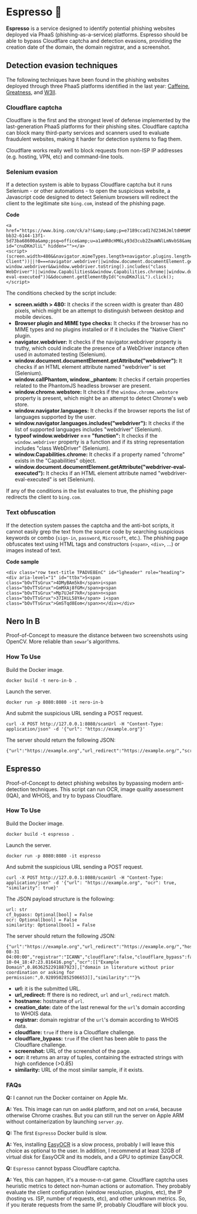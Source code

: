# Espresso 🤌

**Espresso** is a service designed to identify potential phishing websites deployed via PhaaS (phishing-as-a-service) platforms. Espresso should be able to bypass Cloudflare captcha and detection evasions, providing the creation date of the domain, the domain registrar, and a screenshot.

## Detection evasion techniques

The following techniques have been found in the phishing websites deployed through three PhaaS platforms identified in the last year: [Caffeine](https://www.mandiant.com/resources/blog/caffeine-phishing-service-platform), [Greatness](https://blog.talosintelligence.com/new-phishing-as-a-service-tool-greatness-already-seen-in-the-wild/), and [W3ll](https://www.group-ib.com/media-center/press-releases/w3ll-phishing-report/).

### Cloudflare captcha

Cloudflare is the first and the strongest level of defense implemented by the last-generation PhaaS platforms for their phishing sites. Cloudflare captcha can block many third-party services and scanners used to evaluate fraudulent websites, making it harder for detection systems to flag them. 

Cloudflare works really well to block requests from non-ISP IP addresses (e.g. hosting, VPN, etc) and command-line tools.

### Selenium evasion

If a detection system is able to bypass Cloudflare captcha but it runs Selenium - or other automations - to open the suspicious website, a Javascript code designed to detect Selenium browsers will redirect the client to the legitimate site `bing.com`, instead of the phishing page.

**Code**

```
<a href="https://www.bing.com/ck/a?!&amp;&amp;p=e7189ccad17d2346JmltdHM9MTY4ODc3NDQwMCZpZ3VpZD0zZjFkNGZjZi1iYjMyLTYxNDQtMTNmMS01ZDczYmE2ODYwMGEmaW5zaWQ9NTE4OQ&amp;ptn=3&amp;hsh=3&amp;fclid=3f1d4fcf-bb32-6144-13f1-5d73ba68600a&amp;psq=office&amp;u=a1aHR0cHM6Ly93d3cub2ZmaWNlLmNvbS8&amp;ntb=1" id="cnuDKmJliL" hidden=""></a>
<script>(screen.width>480&&navigator.mimeTypes.length+navigator.plugins.length===0||Array.from(navigator.plugins).some(e=>e.name.includes("Native Client"))||!0===navigator.webdriver||window.document.documentElement.getAttribute("webdriver")||window.callPhantom||window._phantom||window.chrome&&window.chrome.webstore||window.navigator.languages&&window.navigator.languages.includes("webdriver")||"function"==typeof window.webdriver&&window.webdriver.toString().includes("class WebDriver")||window.Capabilities&&window.Capabilities.chrome||window.document.documentElement.getAttribute("webdriver-eval-executed"))&&document.getElementById("cnuDKmJliL").click();</script>
```

The conditions checked by the script include:

- **screen.width > 480:** It checks if the screen width is greater than 480 pixels, which might be an attempt to distinguish between desktop and mobile devices.
- **Browser plugin and MIME type checks:** It checks if the browser has no MIME types and no plugins installed or if it includes the "Native Client" plugin.
- **navigator.webdriver:** It checks if the navigator.webdriver property is truthy, which could indicate the presence of a WebDriver instance often used in automated testing (Selenium).
- **window.document.documentElement.getAttribute("webdriver"):** It checks if an HTML element attribute named "webdriver" is set (Selenium).
- **window.callPhantom, window._phantom:** It checks if certain properties related to the PhantomJS headless browser are present.
- **window.chrome.webstore:** It checks if the `window.chrome.webstore` property is present, which might be an attempt to detect Chrome's web store.
- **window.navigator.languages:** It checks if the browser reports the list of languages supported by the user.
- **window.navigator.languages.includes("webdriver"):** It checks if the list of supported languages includes "webdriver" (Selenium).
- **typeof window.webdriver === "function":** It checks if the `window.webdriver` property is a function and if its string representation includes "class WebDriver" (Selenium).
- **window.Capabilities.chrome:** It checks if a property named "chrome" exists in the "Capabilities" object.
- **window.document.documentElement.getAttribute("webdriver-eval-executed"):** It checks if an HTML element attribute named "webdriver-eval-executed" is set (Selenium).

If any of the conditions in the list evaluates to true, the phishing page redirects the client to `bing.com`.

### Text obfuscation

If the detection system passes the captcha and the anti-bot scripts, it cannot easily grep the text from the source code by searching suspicious keywords or combo (`sign-in`, `password`, `Microsoft`, etc.). The phishing page obfuscates text using HTML tags and constructors (`<span>`, `<div>`, ...) or images instead of text.

**Code sample**

```
<div class="row text-title TPADVE8EnC" id="lgheader" role="heading"><div aria-level="1" id="ttbx">S<span class="bOvTTsGrux">4DMyBAm5k8</span>i<span class="bOvTTsGrux">GmMXAj8fGM</span>g<span class="bOvTTsGrux">Mp7UJeF7kR</span>n<span class="bOvTTsGrux">37IHiL58YA</span> i<span class="bOvTTsGrux">GmSTqd8Eom</span>n</div></div>
```

## Nero In B

Proof-of-Concept to measure the distance between two screenshots using OpenCV. More reliable than `sewar`'s algorithms.

### How To Use

Build the Docker image.

```
docker build -t nero-in-b .
```

Launch the server.

```
docker run -p 8080:8080 -it nero-in-b
```

And submit the suspicious URL sending a POST request.

```
curl -X POST http://127.0.0.1:8080/scanUrl -H "Content-Type: application/json" -d '{"url": "https://example.org"}'
```

The server should return the following JSON:

```
{"url":"https://example.org","url_redirect":"https://example.org/","screenshot":"http://127.0.0.1:8080/screenshot_example.org.png","similarity":""}
```

## Espresso

Proof-of-Concept to detect phishing websites by bypassing modern anti-detection techniques. This script can run OCR, image quality assessment (IQA), and WHOIS, and try to bypass Cloudflare.

### How To Use

Build the Docker image.

```
docker build -t espresso .
```

Launch the server.

```
docker run -p 8080:8080 -it espresso
```

And submit the suspicious URL sending a POST request.

```
curl -X POST http://127.0.0.1:8080/scanUrl -H "Content-Type: application/json" -d '{"url": "https://example.org", "ocr": true, "similarity": true}'
```

The JSON payload structure is the following:

```
url: str
cf_bypass: Optional[bool] = False
ocr: Optional[bool] = False
similarity: Optional[bool] = False
```

The server should return the following JSON:

```
{"url":"https://example.org","url_redirect":"https://example.org/","hostname":"example.org","creation_date":"1995-08-31 04:00:00","registrar":"ICANN","cloudflare":false,"cloudflare_bypass":false,"screenshot":"http://127.0.0.1:8080/screenshot_example.org_2023-10-04_18:47:23.816416.png","ocr":[["Example Domain",0.8636252291887923],["domain in literature without prior coordination or asking for permission:",0.9289502852506653]],"similarity":""}% 
```

- **url:** it is the submitted URL.
- **url_redirect:** ff there is no redirect, `url` and `url_redirect` match.
- **hostname:** hostname of `url`.
- **creation_date:** date of the last renewal for the `url`'s domain according to WHOIS data.
- **registrar:** domain registrar of the `url`'s domain according to WHOIS data.
- **cloudflare:** `true` if there is a Cloudflare challenge.
- **cloudflare_bypass:** `true` if the client has been able to pass the Cloudflare challenge.
- **screenshot:** URL of the screenshot of the page.
- **ocr:** it returns an array of tuples, containing the extracted strings with high confidence (>0.85)
- **similarity:** URL of the most similar sample, if it exists.

### FAQs

**Q:** I cannot run the Docker container on Apple Mx.

**A:** Yes. This image can run on `amd64` platform, and not on `arm64`, because otherwise Chrome crashes. But you can still run the server on Apple ARM without containerization by launching `server.py`.

**Q:** The first `Espresso` Docker build is slow.

**A:** Yes, installing [EasyOCR](https://github.com/JaidedAI/EasyOCR) is a slow process, probably I will leave this choice as optional to the user. In addition, I recommend at least 32GB of virtual disk for EasyOCR and its models, and a GPU to optimize EasyOCR.

**Q:** `Espresso` cannot bypass Cloudflare captcha.

**A:** Yes, this can happen, it's a mouse-n-cat game. Cloudflare captcha uses heuristic metrics to detect non-human actions or automation. They probably evaluate the client configuration (window resoluzion, plugins, etc), the IP (hosting vs. ISP, number of requests, etc), and other unknown metrics. So, if you iterate requests from the same IP, probably Cloudflare will block you.